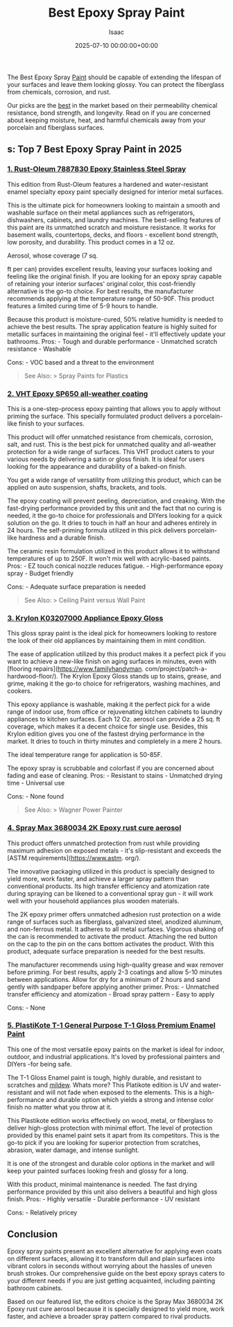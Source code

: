 ﻿---
title: Best Epoxy Spray Paint
description: The Best Epoxy Spray Paint should be capable of extending the lifespan of your surfaces and leave them looking glossy. You can protect the fiberglass from...
slug: /best-epoxy-spray-paint/
date: 2025-07-10 00:00:00+00:00
lastmod: 2025-07-10 00:00:00+03:00
author: Isaac
categories:
- Paint
tags:
- paint
- best
- epoxy
layout: post
---

The Best Epoxy Spray [Paint](https://pestpolicy.com/best-acrylic-paint-for-canvas/) should be capable of extending the lifespan of your surfaces and leave them looking glossy. You can protect the fiberglass from chemicals, corrosion, and rust.

Our picks are the [best](https://pestpolicy.com/best-acrylic-paint-for-pouring/) in the market based on their permeability chemical resistance, bond strength, and longevity. Read on if you are concerned about keeping moisture, heat, and harmful chemicals away from your porcelain and fiberglass surfaces.

##  s: Top 7 Best Epoxy Spray Paint in 2025

###  [1. Rust-Oleum 7887830 Epoxy Stainless Steel Spray](https://www.amazon.com/dp/B0009XB3JU/?tag=p-policy-20)

This edition from Rust-Oleum features a hardened and water-resistant enamel specialty epoxy paint specially designed for interior metal surfaces.

This is the ultimate pick for homeowners looking to maintain a smooth and washable surface on their metal appliances such as refrigerators, dishwashers, cabinets, and laundry machines. The best-selling features of this paint are its unmatched scratch and moisture resistance. It works for basement walls, countertops, decks, and floors - excellent bond strength, low porosity, and durability. This product comes in a 12 oz.

Aerosol, whose coverage (7 sq.

ft per can) provides excellent results, leaving your surfaces looking and feeling like the original finish. If you are looking for an epoxy spray capable of retaining your interior surfaces' original color, this cost-friendly alternative is the go-to choice. For best results, the manufacturer recommends applying at the temperature range of 50-90F. This product features a limited curing time of 5-9 hours to handle.

Because this product is moisture-cured, 50% relative humidity is needed to achieve the best results. The spray application feature is highly suited for metallic surfaces in maintaining the original feel - it'll effectively update your bathrooms. Pros: - Tough and durable performance - Unmatched scratch resistance - Washable

Cons: - VOC based and a threat to the environment

> See Also: > Spray Paints for Plastics

###  [2. VHT Epoxy SP650 all-weather coating](https://www.amazon.com/dp/B0006HPL3I/?tag=p-policy-20)

This is a one-step-process epoxy painting that allows you to apply without priming the surface. This specially formulated product delivers a porcelain-like finish to your surfaces.

This product will offer unmatched resistance from chemicals, corrosion, salt, and rust. This is the best pick for unmatched quality and all-weather protection for a wide range of surfaces. This VHT product caters to your various needs by delivering a satin or gloss finish. It is ideal for users looking for the appearance and durability of a baked-on finish.

You get a wide range of versatility from utilizing this product, which can be applied on auto suspension, shafts, brackets, and tools.

The epoxy coating will prevent peeling, depreciation, and creaking. With the fast-drying performance provided by this unit and the fact that no curing is needed, it the go-to choice for professionals and DIYers looking for a quick solution on the go. It dries to touch in half an hour and adheres entirely in 24 hours. The self-priming formula utilized in this pick delivers porcelain-like hardness and a durable finish.

The ceramic resin formulation utilized in this product allows it to withstand temperatures of up to 250F. It won't mix well with acrylic-based paints. Pros: - EZ touch conical nozzle reduces fatigue. - High-performance epoxy spray - Budget friendly

Cons: - Adequate surface preparation is needed

> See Also: > Ceiling Paint versus Wall Paint

###  [3. Krylon K03207000 Appliance Epoxy Gloss](https://www.amazon.com/dp/B00397TJTY/?tag=p-policy-20)

This gloss spray paint is the ideal pick for homeowners looking to restore the look of their old appliances by maintaining them in mint condition.

The ease of application utilized by this product makes it a perfect pick if you want to achieve a new-like finish on aging surfaces in minutes, even with [flooring repairs](https://www.familyhandyman. com/project/patch-a-hardwood-floor/). The Krylon Epoxy Gloss stands up to stains, grease, and grime, making it the go-to choice for refrigerators, washing machines, and cookers.

This epoxy appliance is washable, making it the perfect pick for a wide range of indoor use, from office or rejuvenating kitchen cabinets to laundry appliances to kitchen surfaces. Each 12 Oz. aerosol can provide a 25 sq. ft coverage, which makes it a decent choice for single use. Besides, this Krylon edition gives you one of the fastest drying performance in the market. It dries to touch in thirty minutes and completely in a mere 2 hours.

The ideal temperature range for application is 50-85F.

The epoxy spray is scrubbable and colorfast if you are concerned about fading and ease of cleaning. Pros: - Resistant to stains - Unmatched drying time - Universal use

Cons: - None found

> See Also: > Wagner Power Painter

###  [4. Spray Max 3680034 2K Epoxy rust cure aerosol](https://www.amazon.com/dp/B07CXPQ814/?tag=p-policy-20)

This product offers unmatched protection from rust while providing maximum adhesion on exposed metals - it's slip-resistant and exceeds the [ASTM requirements](https://www.astm. org/).

The innovative packaging utilized in this product is specially designed to yield more, work faster, and achieve a larger spray pattern than conventional products. Its high transfer efficiency and atomization rate during spraying can be likened to a conventional spray gun - it will work well with your household appliances plus wooden materials.

The 2K epoxy primer offers unmatched adhesion rust protection on a wide range of surfaces such as fiberglass, galvanized steel, anodized aluminum, and non-ferrous metal. It adheres to all metal surfaces. Vigorous shaking of the can is recommended to activate the product. Attaching the red button on the cap to the pin on the cans bottom activates the product. With this product, adequate surface preparation is needed for the best results.

The manufacturer recommends using high-quality grease and wax remover before priming. For best results, apply 2-3 coatings and allow 5-10 minutes between applications. Allow for dry for a minimum of 2 hours and sand gently with sandpaper before applying another primer. Pros: - Unmatched transfer efficiency and atomization - Broad spray pattern - Easy to apply

Cons: - None

###  [5. PlastiKote T-1 General Purpose T-1 Gloss Premium Enamel Paint](https://www.amazon.com/dp/B000CPI1VI/?tag=p-policy-20)

This one of the most versatile epoxy paints on the market is ideal for indoor, outdoor, and industrial applications. It's loved by professional painters and DIYers -for being safe.

The T-1 Gloss Enamel paint is tough, highly durable, and resistant to scratches and [mildew](https://pestpolicy.com/mildew-resistant-paints/). Whats more? This Platikote edition is UV and water-resistant and will not fade when exposed to the elements. This is a high-performance and durable option which yields a strong and intense color finish no matter what you throw at it.

This Plastikote edition works effectively on wood, metal, or fiberglass to deliver high-gloss protection with minimal effort. The level of protection provided by this enamel paint sets it apart from its competitors. This is the go-to pick if you are looking for superior protection from scratches, abrasion, water damage, and intense sunlight.

It is one of the strongest and durable color options in the market and will keep your painted surfaces looking fresh and glossy for a long.

With this product, minimal maintenance is needed. The fast drying performance provided by this unit also delivers a beautiful and high gloss finish. Pros: - Highly versatile - Durable performance - UV resistant

Cons: - Relatively pricey

##  Conclusion

Epoxy spray paints present an excellent alternative for applying even coats on different surfaces, allowing it to transform dull and plain surfaces into vibrant colors in seconds without worrying about the hassles of uneven brush strokes. Our comprehensive guide on the best epoxy sprays caters to your different needs if you are just getting acquainted, including painting bathroom cabinets.

Based on our featured list, the editors choice is the Spray Max 3680034 2K Epoxy rust cure aerosol because it is specially designed to yield more, work faster, and achieve a broader spray pattern compared to rival products.

